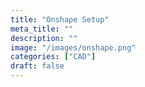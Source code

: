 ```yaml
---
title: "Onshape Setup"
meta_title: ""
description: ""
image: "/images/onshape.png"
categories: ["CAD"]
draft: false
---
```

